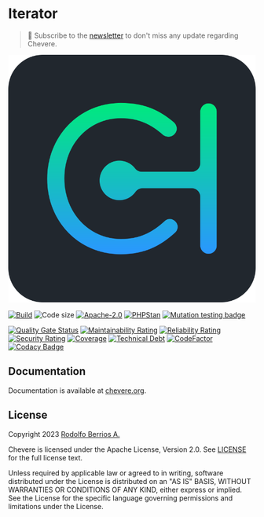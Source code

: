 # Iterator

> 🔔 Subscribe to the [newsletter](https://chv.to/chevere-newsletter) to don't miss any update regarding Chevere.

![Chevere](chevere.svg)

[![Build](https://img.shields.io/github/actions/workflow/status/chevere/iterator/test.yml?branch=1.0&style=flat-square)](https://github.com/chevere/iterator/actions)
![Code size](https://img.shields.io/github/languages/code-size/chevere/iterator?style=flat-square)
[![Apache-2.0](https://img.shields.io/github/license/chevere/iterator?style=flat-square)](LICENSE)
[![PHPStan](https://img.shields.io/badge/PHPStan-level%209-blueviolet?style=flat-square)](https://phpstan.org/)
[![Mutation testing badge](https://img.shields.io/endpoint?style=flat-square&url=https%3A%2F%2Fbadge-api.stryker-mutator.io%2Fgithub.com%2Fchevere%2Fiterator%2F1.0)](https://dashboard.stryker-mutator.io/reports/github.com/chevere/iterator/1.0)

[![Quality Gate Status](https://sonarcloud.io/api/project_badges/measure?project=chevere_iterator&metric=alert_status)](https://sonarcloud.io/dashboard?id=chevere_iterator)
[![Maintainability Rating](https://sonarcloud.io/api/project_badges/measure?project=chevere_iterator&metric=sqale_rating)](https://sonarcloud.io/dashboard?id=chevere_iterator)
[![Reliability Rating](https://sonarcloud.io/api/project_badges/measure?project=chevere_iterator&metric=reliability_rating)](https://sonarcloud.io/dashboard?id=chevere_iterator)
[![Security Rating](https://sonarcloud.io/api/project_badges/measure?project=chevere_iterator&metric=security_rating)](https://sonarcloud.io/dashboard?id=chevere_iterator)
[![Coverage](https://sonarcloud.io/api/project_badges/measure?project=chevere_iterator&metric=coverage)](https://sonarcloud.io/dashboard?id=chevere_iterator)
[![Technical Debt](https://sonarcloud.io/api/project_badges/measure?project=chevere_iterator&metric=sqale_index)](https://sonarcloud.io/dashboard?id=chevere_iterator)
[![CodeFactor](https://www.codefactor.io/repository/github/chevere/iterator/badge)](https://www.codefactor.io/repository/github/chevere/iterator)
[![Codacy Badge](https://app.codacy.com/project/badge/Grade/5836ce5f1bf249b5ad2199d1a732fd6d)](https://app.codacy.com/gh/chevere/iterator/dashboard)

## Documentation

Documentation is available at [chevere.org](https://chevere.org/).

## License

Copyright 2023 [Rodolfo Berrios A.](https://rodolfoberrios.com/)

Chevere is licensed under the Apache License, Version 2.0. See [LICENSE](LICENSE) for the full license text.

Unless required by applicable law or agreed to in writing, software distributed under the License is distributed on an "AS IS" BASIS, WITHOUT WARRANTIES OR CONDITIONS OF ANY KIND, either express or implied. See the License for the specific language governing permissions and limitations under the License.
